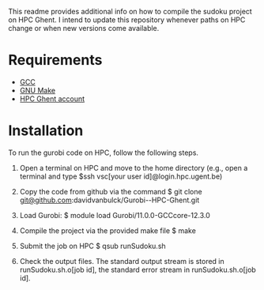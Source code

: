 This readme provides additional info on how to compile the sudoku project on HPC Ghent. I intend to update this repository whenever paths on HPC change or when new versions come available.

# Requirements
- [GCC](https://gcc.gnu.org/)
- [GNU Make](https://www.gnu.org/software/make/)
- [HPC Ghent account](https://www.ugent.be/hpc/en)

# Installation

To run the gurobi code on HPC, follow the following steps.

1) Open a terminal on HPC and move to the home directory (e.g., open a terminal and type $ssh vsc[your user id]@login.hpc.ugent.be)

2) Copy the code from github via the command $ git clone git@github.com:davidvanbulck/Gurobi--HPC-Ghent.git

3) Load Gurobi: $ module load Gurobi/11.0.0-GCCcore-12.3.0

4) Compile the project via the provided make file $ make

5) Submit the job on HPC $ qsub runSudoku.sh

6) Check the output files. The standard output stream is stored in runSudoku.sh.o[job id], the standard error stream in runSudoku.sh.o[job id].

